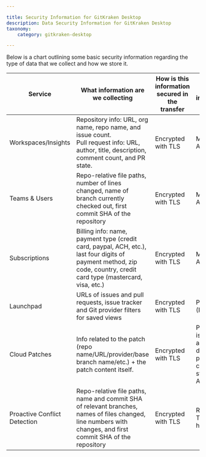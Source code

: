 ```yaml
---

title: Security Information for GitKraken Desktop
description: Data Security Information for GitKraken Desktop
taxonomy:
    category: gitkraken-desktop

---
```


Below is a chart outlining some basic security information regarding the type of data that we collect and how we store it.

<table>
  <thead>
    <tr>
      <th><strong>Service</strong></th>
      <th><strong>What information are we collecting</strong></th>
      <th><strong>How is this information secured in the transfer</strong></th>
      <th><strong>Where is this information stored</strong></th>
      <th><strong>How is this information secured in storage</strong></th>
    </tr>
  </thead>
  <tbody>
    <tr>
      <td>Workspaces/Insights</td>
      <td>Repository info: URL, org name, repo name, and issue count.<br>Pull request info: URL, author, title, description, comment count, and PR state.</td>
      <td>Encrypted with TLS</td>
      <td>MongoDB Atlas</td>
      <td>Encrypted at rest (AES-256)</td>
    </tr>
    <tr>
      <td>Teams &amp; Users</td>
      <td>Repo-relative file paths, number of lines changed, name of branch currently checked out, first commit SHA of the repository</td>
      <td>Encrypted with TLS</td>
      <td>MongoDB Atlas</td>
      <td>Encrypted at rest (AES-256)</td>
    </tr>
    <tr>
      <td>Subscriptions</td>
      <td>Billing info: name, payment type (credit card, paypal, ACH, etc.), last four digits of payment method, zip code, country, credit card type (mastercard, visa, etc.)</td>
      <td>Encrypted with TLS</td>
      <td>MongoDB Atlas</td>
      <td>Encrypted at rest (AES-256)</td>
    </tr>
    <tr>
      <td>Launchpad</td>
      <td>URLs of issues and pull requests, issue tracker and Git provider filters for saved views</td>
      <td>Encrypted with TLS</td>
      <td>Postgres (RDS)</td>
      <td>Encrypted at rest (AES-256)</td>
    </tr>
    <tr>
      <td>Cloud Patches</td>
      <td>Info related to the patch (repo name/URL/provider/base branch name/etc.) + the patch content itself.</td>
      <td>Encrypted with TLS</td>
      <td>Patch info is stored in a Postgres database, patch content is stored in AWS S3.</td>
      <td>SSE-S3, which uses 256-bit Advanced Encryption Standard (AES-256)</td>
    </tr>
    <tr>
      <td>Proactive Conflict Detection</td>
      <td>Repo-relative file paths, name and commit SHA of relevant branches, names of files changed, line numbers with changes, and first commit SHA of the repository</td>
      <td>Encrypted with TLS</td>
      <td>Redis (max TTL of 108 hours)</td>
      <td>Encrypted at rest (AES-256)</td>
    </tr>
  </tbody>
</table>

